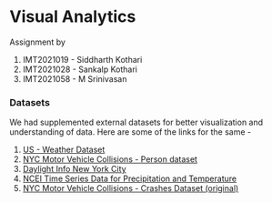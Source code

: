# Visual Analytics

Assignment by 
1) IMT2021019 - Siddharth Kothari
2) IMT2021028 - Sankalp Kothari
3) IMT2021058 - M Srinivasan

### Datasets

We had supplemented external datasets for better visualization and understanding of data. Here are some of the links for the same - 

1. [US - Weather Dataset](https://www.kaggle.com/datasets/sobhanmoosavi/us-weather-events/)
2. [NYC Motor Vehicle Collisions - Person dataset](https://data.cityofnewyork.us/Public-Safety/Motor-Vehicle-Collisions-Person/f55k-p6yu/data)
3. [Daylight Info New York City](https://aa.usno.navy.mil/data/Dur_OneYear)
4. [NCEI Time Series Data for Precipitation and Temperature](https://www.ncei.noaa.gov/access/monitoring/climate-at-a-glance/city/time-series/USW00014732/tavg/all/1/2012-2019?base_prd=true&begbaseyear=1991&endbaseyear=2020)
5. [NYC Motor Vehicle Collisions - Crashes Dataset (original)](https://catalog.data.gov/dataset/motor-vehicle-collisions-crashes)